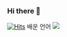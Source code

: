 ### Hi there 👋

[![Hits](https://hits.seeyoufarm.com/api/count/incr/badge.svg?url=https%3A%2F%2Fgithub.com%2F1eewookon%2Fhit-counter)](https://hits.seeyoufarm.com)
배운 언어
<img src="https://img.shields.io/badge/JAVA-007396?style=for-the-badge&logo=java&logoColor=black">

<!--
**1eewookon/1eewookon** is a ✨ _special_ ✨ repository because its `README.md` (this file) appears on your GitHub profile.

Here are some ideas to get you started:

- 🔭 I’m currently working on ...
- 🌱 I’m currently learning ...
- 👯 I’m looking to collaborate on ...
- 🤔 I’m looking for help with ...
- 💬 Ask me about ...
- 📫 How to reach me: ...
- 😄 Pronouns: ...
- ⚡ Fun fact: ...
-->
